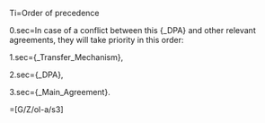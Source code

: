 Ti=Order of precedence

0.sec=In case of a conflict between this {_DPA} and other relevant agreements, they will take priority in this order: 

1.sec={_Transfer_Mechanism},

2.sec={_DPA},

3.sec={_Main_Agreement}.

=[G/Z/ol-a/s3]
